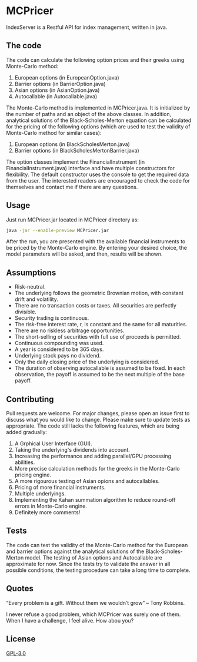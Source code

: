 # MCPricer
IndexServer is a Restful API for index management, written in java.



## The code
The code can calculate the following option prices and their greeks using Monte-Carlo method:
1.	European options (in EuropeanOption.java)
2.	Barrier options (in BarrierOption.java)
3.	Asian options (in AsianOption.java)
4.	Autocallable (in Autocallable.java)

The Monte-Carlo method is implemented in MCPricer.java. It is initialized by the number of paths and an object of the above classes. In addition, analytical solutions of the Black-Scholes-Merton equation can be calculated for the pricing of the following options (which are used to test the validity of Monte-Carlo method for similar cases):
1.	European options (in BlackScholesMerton.java)
2.	Barrier options (in BlackScholesMertonBarrier.java)

The option classes implement the FinancialInstrument (in FinancialInstrument.java) interface and have multiple constructors for flexibility. The default constructor uses the console to get the required data from the user. The interested readers are encouraged to check the code for themselves and contact me if there are any questions.



## Usage
Just run MCPricer.jar located in MCPricer directory as:

```bash
java -jar --enable-preview MCPricer.jar
```

After the run, you are presented with the available financial instruments to be priced by the Monte-Carlo engine. By entering your desired choice, the model parameters will be asked, and then, results will be shown.



## Assumptions
* Risk-neutral.
* The underlying follows the geometric Brownian motion, with constant drift and volatility.
* There are no transaction costs or taxes. All securities are perfectly divisible.
* Security trading is continuous.
* The risk-free interest rate, r, is constant and the same for all maturities.
* There are no riskless arbitrage opportunities.
* The short-selling of securities with full use of proceeds is permitted.
* Continuous compounding was used.
* A year is considered to be 365 days.
* Underlying stock pays no dividend.
* Only the daily closing price of the underlying is considered.
* The duration of observing autocallable is assumed to be fixed. In each observation, the payoff is assumed to be the next multiple of the base payoff.



## Contributing
Pull requests are welcome. For major changes, please open an issue first to discuss what you would like to change.
Please make sure to update tests as appropriate.
The code still lacks the following features, which are being added gradually:

1. A Grphical User Interface (GUI).
2. Taking the underlying's dividends into account.
3. Increasing the performance and adding parallel/GPU processing abilities.
4. More precise calculation methods for the greeks in the Monte-Carlo pricing engine.
5. A more rigourous testing of Asian opions and autocallables.
6. Pricing of more financial instruments.
7. Multiple underlyings.
8. Implementing the Kahan summation algorithm to reduce round-off errors in Monte-Carlo engine.
9. Definitely more comments!


## Tests
The code can test the validity of the Monte-Carlo method for the European and barrier options against the analytical solutions of the Black-Scholes-Merton model. The testing of Asian options and Autocallable are approximate for now.
Since the tests try to validate the answer in all possible conditions, the testing procedure can take a long time to complete.



## Quotes
“Every problem is a gift. Without them we wouldn’t grow” – Tony Robbins.

I never refuse a good problem, which MCPricer was surely one of them. When I have a challenge, I feel alive. How abou you?
 
 
 
## License
[GPL-3.0](https://www.gnu.org/licenses/gpl-3.0.en.html)
